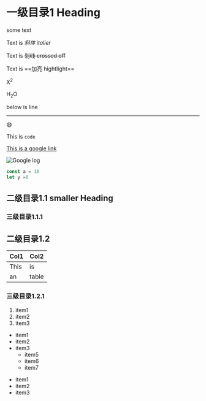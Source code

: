 # 一级目录1 Heading
some text

Text is *斜体 italier*

Text is ~~划线 crossed off~~

Text is ==加亮 hightlight==

X<sup>2</sup>

H<sub>2</sub>O


below is line
**************************

:smile:

This is `code`

[This is a google link](https://google.com)

![Google log](/google_log.JPG)


```js
const a = 10
let y =8
```

## 二级目录1.1 smaller Heading
### 三级目录1.1.1


## 二级目录1.2
| Col1  | Col2 |
| ----- | ----- |
| This  | is    |
| an    | table    |



### 三级目录1.2.1
1. item1
2. item2
3. item3


+ item1
+ item2
+ item3
    * item5
    * item6
    * item7


- item1
- item2
- item3

